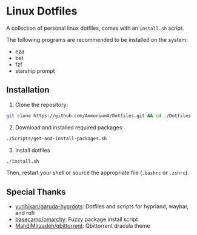 # Linux Dotfiles

A collection of personal linux dotfiles, comes with an `install.sh` script.

The following programs are recommended to be installed on the system:
- eza
- bat
- fzf
- starship prompt

## Installation

1. Clone the repository:
```bash
git clone https://github.com/AmmoniumX/Dotfiles.git && cd ./Dotfiles
```

2. Download and installed required packages:
```bash
./Scripts/get-and-install-packages.sh
```

3. Install dotfiles
```bash
./install.sh
```

Then, restart your shell or source the appropriate file (`.bashrc` or `.zshrc`).

## Special Thanks

- [yurihikari/garuda-hyprdots](https://github.com/yurihikari/garuda-hyprdots): Dotfiles and scripts for hyprland, waybar, and rofi
- [basecamp/omarchy](https://github.com/basecamp/omarchy): Fuzzy package install script
- [MahdiMirzadeh/qbittorrent](https://github.com/MahdiMirzadeh/qbittorrent): Qbittorrent dracula theme
